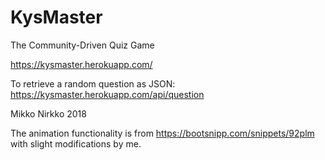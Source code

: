 # KysMaster
The Community-Driven Quiz Game

https://kysmaster.herokuapp.com/

To retrieve a random question as JSON:
https://kysmaster.herokuapp.com/api/question


Mikko Nirkko 2018


The animation functionality is from https://bootsnipp.com/snippets/92plm with slight modifications by me.
